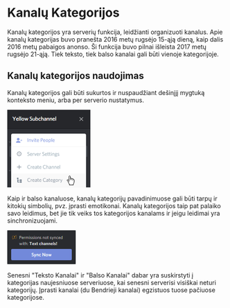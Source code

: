 <!-- TITLE: Kanalų kategorijos -->
<!-- SUBTITLE: Stripsnis apie kanalų kategorijas -->

# Kanalų Kategorijos
Kanalų kategorijos yra serverių funkcija, leidžianti organizuoti kanalus. Apie kanalų kategorijas buvo pranešta 2016 metų rugsėjo 15-ąją dieną, kaip dalis 2016 metų pabaigos anonso. Ši funkcija buvo pilnai išleista 2017 metų rugsėjo 21-ąją. Tiek teksto, tiek balso kanalai gali būti vienoje kategorijoje.

## Kanalų kategorijos naudojimas
Kanalų kategorijos gali būti sukurtos ir nuspaudžiant dešinįjį mygtuką konteksto meniu, arba per serverio nustatymus.  

![Serverio nustatymai su kanalo kategorijomis](/uploads/qg-3-hnlj.png "Server settings drop down with categories")

Kaip ir balso kanaluose, kanalų kategorijų pavadinimuose gali būti tarpų ir kitokių simbolių, pvz. įprasti emotikonai. Kanalų kategorijos taip pat palaiko savo leidimus, bet jie tik veiks tos kategorijos kanalams ir jeigu leidimai yra sinchronizuojami. 

![Sinchronizavimo pranešimas](/uploads/a-8-wppaq.png "Sync alert")

Senesni "Teksto Kanalai" ir "Balso Kanalai" dabar yra suskirstyti į kategorijas naujesniuose serveriuose, kai senesni serverisi visiškai neturi kategorijų. Įprasti kanalai (du Bendrieji kanalai) egzistuos tuose pačiuose kategorijose. 

